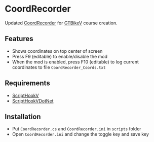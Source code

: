 # CoordRecorder

Updated [CoordRecorder](https://www.gta5-mods.com/tools/coordinates-recorder-net) for [GTBikeV](https://www.gta5-mods.com/scripts/gt-bike-v) course creation.

## Features
- Shows coordinates on top center of screen
- Press F9 (editable) to enable/disable the mod
- When the mod is enabled, press F10 (editable) to log current coordinates to file `CoordRecorder_Coords.txt`

## Requirements
- [ScriptHookV](http://www.dev-c.com/gtav/scripthookv/)
- [ScriptHookVDotNet](https://github.com/crosire/scripthookvdotnet/releases)

## Installation
- Put `CoordRecorder.cs` and `CoordRecorder.ini` in `scripts` folder
- Open `CoordRecorder.ini` and change the toggle key and save key
